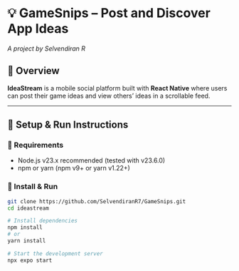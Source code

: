 # 💡 GameSnips – Post and Discover App Ideas

_A project by Selvendiran R_

## 🧠 Overview

**IdeaStream** is a mobile social platform built with **React Native** where users can post their game ideas and view others’ ideas in a scrollable feed.

---

## 🚀 Setup & Run Instructions

### 🧰 Requirements

- Node.js v23.x recommended (tested with v23.6.0)
- npm or yarn (npm v9+ or yarn v1.22+)

### 🔧 Install & Run

```bash
git clone https://github.com/SelvendiranR7/GameSnips.git
cd ideastream

# Install dependencies
npm install
# or
yarn install

# Start the development server
npx expo start
